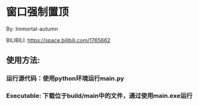 # 窗口强制置顶
By: Immortal-autumn

BILIBILI: https://space.bilibili.com/1765662

## 使用方法:
### 运行源代码：使用python环境运行main.py

### Executable: 下载位于build/main中的文件，通过使用main.exe运行

